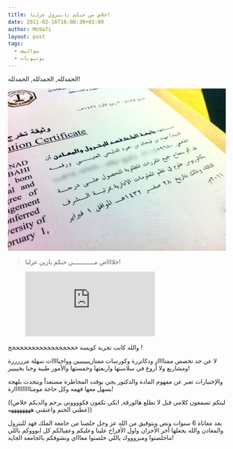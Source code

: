 ```yaml
---
title: خلاص من حبكم يابترول عزلنا!
date: 2011-02-16T16:00:30+03:00
author: Mo9a7i
layout: post
tags:
  - سواليف
  - يوتيوبات
---
```

الحمدلله, الحمدلله, الحمدلله!

![ورقة طلاقي من الجامعة](/assets/files/Grad.jpg)
> خلااااص مــــــــــــن حبكم يازين عزلنا!

<figure class="video_container">
  <iframe src="https://www.youtube.com/embed/e-pdgNDLQ1I" frameborder="0" allow="accelerometer; autoplay; clipboard-write; encrypted-media; gyroscope; picture-in-picture" allowfullscreen></iframe>
</figure>

والله كانت تجربة كويسة خخخخخخخخخخخخخخخخخخ !

لا عن جد تخصص ممتااااز ودكاتررة وكورسات ممتازييييييين وواجباااات سهلة مرررررة ومشاريع ولا أروع في سلاستها واربعتها وخمستها والأمور طيبة وحنا بخيييير!

والإختبارات تعبر عن مفهوم المادة والدكتور يجي بوقت المحاظرة مستعداً ويتحدث بلهجة يسهل معها فهمه وكل حاجة مومتاااااااااازة!

((ليتكم تسمعون كلامي قبل لا تطلع هالورقة, ابكي تكفون فكووووني يرحم والديكم خلاص عطني الختم واعتقني ههههههههه))

بعد معاناة 6 سنوات ونص وبتوفيق من الله عز وجل خلصنا من جامعة الملك فهد للبترول والمعادن والله يجعلها آخر الأحزان واول الأفراح علينا وعليكم وعقبالكم كل ابوووكم ياللي ماخلصتوا ومبروووك ياللي خلصتوا معاااي ونشوفكم بالجامعة الجاية!
